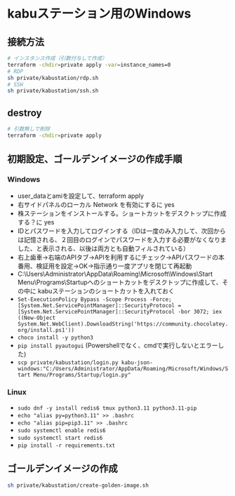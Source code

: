 # kabuステーション用のWindows

## 接続方法

```bash
# インスタンス作成（引数付与して作成）
terraform -chdir=private apply -var=instance_names=0
# RDP
sh private/kabustation/rdp.sh
# SSH
sh private/kabustation/ssh.sh
```

## destroy

```bash
# 引数無しで削除
terraform -chdir=private apply
```

## 初期設定、ゴールデンイメージの作成手順

### Windows

- user_dataとamiを設定して、terraform apply
- 右サイドパネルのローカル Network を有効にするに yes
- 株ステーションをインストールする。ショートカットをデスクトップに作成する？に yes
- IDとパスワードを入力してログインする（IDは一度のみ入力して、次回からは記憶される、２回目のログインでパスワードを入力する必要がなくなりました、と表示される、以後は両方とも自動フィルされている）
- 右上歯車→右端のAPIタブ→APIを利用するにチェック→APIパスワードの本番用、検証用を設定→OK→指示通り一度アプリを閉じて再起動
- C:\Users\Administrator\AppData\Roaming\Microsoft\Windows\Start Menu\Programs\Startupへのショートカットをデスクトップに作成して、その中に
kabuステーションのショートカットを入れておく
- `Set-ExecutionPolicy Bypass -Scope Process -Force; [System.Net.ServicePointManager]::SecurityProtocol = [System.Net.ServicePointManager]::SecurityProtocol -bor 3072; iex ((New-Object System.Net.WebClient).DownloadString('https://community.chocolatey.org/install.ps1'))`
- `choco install -y python3`
- `pip install pyautogui` (Powershellでなく、cmdで実行しないとエラーした)
- `scp private/kabustation/login.py kabu-json-windows:"C:/Users/Administrator/AppData/Roaming/Microsoft/Windows/Start Menu/Programs/Startup/login.py"`

### Linux

- `sudo dnf -y install redis6 tmux python3.11 python3.11-pip`
- `echo "alias py=python3.11" >> .bashrc`
- `echo "alias pip=pip3.11" >> .bashrc`
- `sudo systemctl enable redis6`
- `sudo systemctl start redis6`
- `pip install -r requirements.txt`

## ゴールデンイメージの作成

```bash
sh private/kabustation/create-golden-image.sh
```
